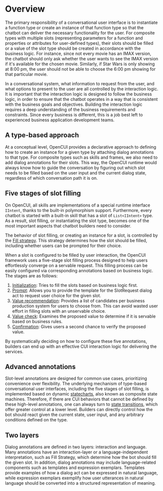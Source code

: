 # Overview
The primary responsibility of a conversational user interface is to instantiate a function type or create an instance of that function type so that the chatbot can deliver the necessary functionality for the user. For composite types with multiple slots (representing parameters for a function and properties or attributes for user-defined types), their slots should be filled or a value of the slot type should be created in accordance with the business logic. For instance, since not every movie has an IMAX version, the chatbot should only ask whether the user wants to see the IMAX version if it's available for the chosen movie. Similarly, if Star Wars is only showing at 8:00 pm, the user should not be able to choose the 6:00 pm showing for that particular movie.

In a conversational system, what information to request from the user, and what options to present to the user are all controlled by the interaction logic. It is important that the interaction logic is designed to follow the business logic, in order to ensure that the chatbot operates in a way that is consistent with the business goals and objectives. Building the interaction logic requires a deep understanding of the business requirements and constraints. Since every business is different, this is a job best left to experienced business application development teams.

## A type-based approach
At a conceptual level, OpenCUI provides a declarative approach to defining how to create an instance for a given type by attaching dialog annotations to that type. For composite types such as skills and frames, we also need to add dialog annotations for their slots. This way, the OpenCUI runtime would always know how to guide the conversation by figuring out which slot needs to be filled based on the user input and the current dialog state, regardless of which conversation path it is on.

## Five stages of slot filling
On OpenCUI, all skills are implementations of a special runtime interface `IIntent`, thanks to the built-in polymorphism support. Furthermore, every chatbot is started with a built-in skill that has a slot of `List<IIntent>` type. As a result, slot filling, or instantiating the slot type, becomes one of the most important aspects that chatbot builders need to consider.

The behavior of slot filling, or creating an instance for a slot, is controlled by the [Fill strategy](./fillstrategy.md). This strategy determines how the slot should be filled, including whether users can be prompted for their choice. 

When a slot is configured to be filled by user interaction, the OpenCUI framework uses a five-stage slot filling process designed to help users effortlessly converge on a servable request. This filling process can be easily configured via corresponding annotations based on business logic. The stages are as follows:
1. [Initialization](./init.md): Tries to fill the slots based on business logic first.
2. [Prompt](./templateandexemplar.md#prompt): Allows you to provide the template for the SlotRequest dialog act to request user choice for the given slot.
3. [Value recommendation](./valuerec.md): Provides a list of candidates per business production system for users to choose from. This can avoid wasted user effort in filling slots with an unservable choice.
4. [Value check](./valuecheck.md): Examines the proposed value to determine if it is servable based on business rules.
5. [Confirmation](./confirmation.md): Gives users a second chance to verify the proposed value.

By systematically deciding on how to configure these five annotations, builders can end up with an effective CUI interaction logic for delivering the services. 

## Advanced annotations
Slot-level annotations are designed for common use cases, prioritizing convenience over flexibility. The underlying mechanism of type-based conversational user interfaces, including the five stages of slot filling, is implemented based on dynamic [statecharts](https://statecharts.dev/), also known as composite state machines. Therefore, if there are CUI behaviors that cannot be defined by these high-level annotations, one can always turn to [state transitions](./transition.md), which offer greater control at a lower level. Builders can directly control how the bot should react given the current state, user input, and any arbitrary conditions defined on the type.

## Two layers
Dialog annotations are defined in two layers: interaction and language. Many annotations have an interaction-layer or a language-independent interpretation, such as Fill Strategy, which determine how the bot should fill the given slot. In addition, dialog annotations may include language-related components such as templates and expression exemplars. Templates provide examples of how a dialog act can be expressed in natural language, while expression exemplars exemplify how user utterances in natural language should be converted into a structured representation of meaning.